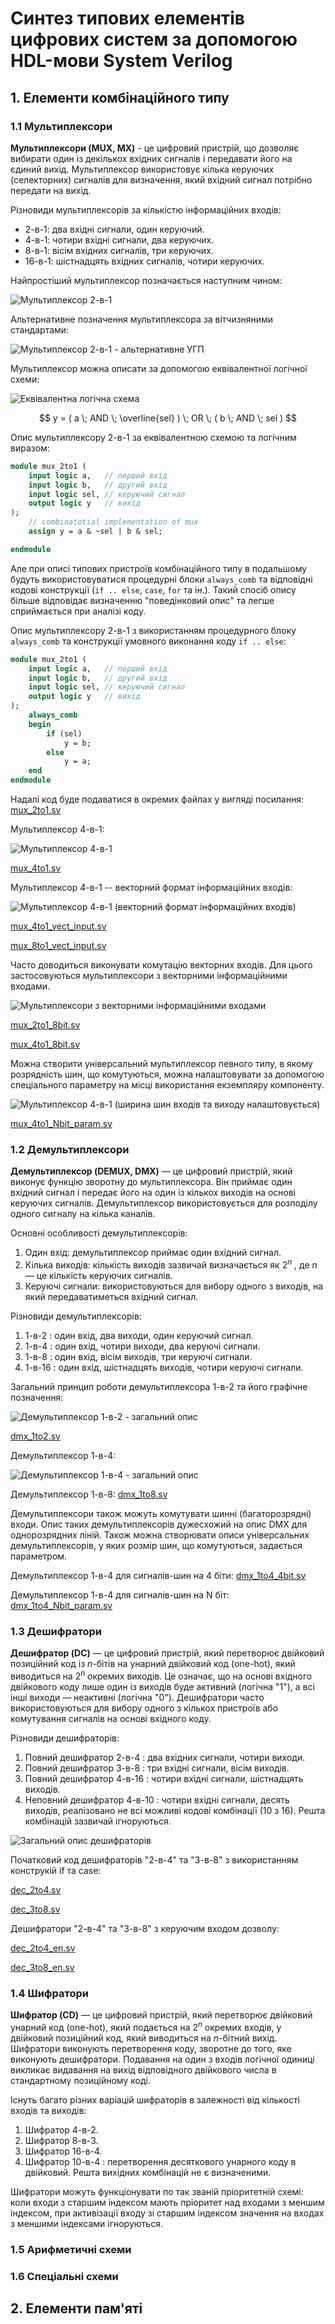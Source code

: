 # Синтез типових елементів цифрових систем за допомогою HDL-мови System Verilog

## 1. Елементи комбінаційного типу

### 1.1 Мультиплексори

__Мультиплексори (MUX, MX)__ - це цифровий пристрій, що дозволяє вибирати один із декількох вхідних сигналів і передавати його на єдиний вихід. Мультиплексор використовує кілька керуючих (селекторних) сигналів для визначення, який вхідний сигнал потрібно передати на вихід.

Різновиди мультиплексорів за кількістю інформаційних входів:
* 2-в-1: два вхідні сигнали, один керуючий.
* 4-в-1: чотири вхідні сигнали, два керуючих.
* 8-в-1: вісім вхідних сигналів, три керуючих.
* 16-в-1: шістнадцять вхідних сигналів, чотири керуючих.

Найпростіший мультиплексор позначається наступним чином:

![Мультиплексор 2-в-1](figures/mux_2to1_desc.png)

Альтернативне позначення мультиплексора за вітчизняними стандартами:

![Мультиплексор 2-в-1 - альтернативне УГП](figures/mux_2to1_gost.png)

Мультиплексор можна описати за допомогою еквівалентної логічної схеми:

![Еквівалентна логічна схема](figures/mux_2to1_eqv_comb_circ.png)

$$ y = ( a \; AND \; \overline{sel} ) \; OR \; ( b \; AND \; sel ) $$

Опис мультиплексору 2-в-1 за еквівалентною схемою та логічним виразом:

```SystemVerilog
module mux_2to1 (
    input logic a,   // перший вхід
    input logic b,   // другий вхід
    input logic sel, // керуючий сигнал
    output logic y   // вихід
);
    // combinatotial implementation of mux
    assign y = a & ~sel | b & sel;

endmodule
```

Але при описі типових пристроїв комбінаційного типу в подальшому будуть використовуватися процедурні блоки `always_comb` та відповідні кодові конструкції (`if .. else`, `case`, `for` та ін.). Такий спосіб опису більше відповідає визначенню "поведінковий опис" та легше сприймається при аналізі коду.

Опис мультиплексору 2-в-1 з використанням процедурного блоку `always_comb` та конструкції умовного виконання коду `if .. else`:

```SystemVerilog
module mux_2to1 (
    input logic a,   // перший вхід
    input logic b,   // другий вхід
    input logic sel, // керуючий сигнал
    output logic y   // вихід
);
    always_comb 
    begin
        if (sel) 
            y = b;
        else 
            y = a;
    end
endmodule
```
Надалі код буде подаватися в окремих файлах у вигляді посилання: [mux_2to1.sv](src_code/mux_2to1.sv)

Мультиплексор 4-в-1: 

![Мультиплексор 4-в-1](figures/mux_4to1.png)

[mux_4to1.sv](src_code/mux_4to1.sv)

Мультиплексор 4-в-1 -- векторний формат інформаційних входів:

![Мультиплексор 4-в-1 (векторний формат інформаційних входів)](figures/mux_4to1_vect_input.png)

[mux_4to1_vect_input.sv](src_code/mux_4to1_vect_input.sv)

[mux_8to1_vect_input.sv](src_code/mux_8to1_vect_input.sv)

Часто доводиться виконувати комутацію векторних входів. Для цього застосовуються мультиплексори з векторними інформаційними входами.

![Мультиплексори з векторними інформаційними входами](figures/bus_mux_2to1_4to1.png)

[mux_2to1_8bit.sv](src_code/mux_2to1_8bit.sv)

[mux_4to1_8bit.sv](src_code/mux_4to1_8bit.sv)

Можна створити універсальний мультиплексор певного типу, в якому розрядність шин, що комутуються, можна налаштовувати за допомогою спеціального параметру на місці використання екземпляру компоненту. 

![Мультиплексор 4-в-1 (ширина шин входів та виходу налаштовується)](figures/mux_4to1_Nbit_param.png)

[mux_4to1_Nbit_param.sv](src_code/mux_4to1_Nbit_param.sv)

### 1.2 Демультиплексори

__Демультиплексор (DEMUX, DMX)__ — це цифровий пристрій, який виконує функцію зворотну до мультиплексора. Він приймає один вхідний сигнал і передає його на один із кількох виходів на основі керуючих сигналів. Демультиплексор використовується для розподілу одного сигналу на кілька каналів.

Основні особливості демультиплексорів:
1. Один вхід: демультиплексор приймає один вхідний сигнал.
2. Кілька виходів: кількість виходів зазвичай визначається як 
$2^n$ , де $n$ — це кількість керуючих сигналів.
3. Керуючі сигнали: використовуються для вибору одного з виходів, на який передаватиметься вхідний сигнал.

Різновиди демультиплексорів:
1. 1-в-2 : один вхід, два виходи, один керуючий сигнал.
2. 1-в-4 : один вхід, чотири виходи, два керуючі сигнали.
3. 1-в-8 : один вхід, вісім виходів, три керуючі сигнали.
4. 1-в-16 : один вхід, шістнадцять виходів, чотири керуючі сигнали.

Загальний принцип роботи демультиплексора 1-в-2 та його графічне позначення:

![Демультиплексор 1-в-2 - загальний опис](figures/dmx_1to2_desc.png)

[dmx_1to2.sv](src_code/dmx_1to2.sv)

Демультиплексор 1-в-4:

![Демультиплексор 1-в-4 - загальний опис](figures/dmx_1to4_desc.png)

Демультиплексор 1-в-8: [dmx_1to8.sv](src_code/dmx_1to8.sv)

Демультиплексори також можуть комутувати шинні (багаторозрядні) входи. Опис таких демультиплексорів дужесхожий на опис DMX для однорозрядних ліній. Також можна створювати описи універсальних демультиплексорів, у яких розмір шин, що комутуються, задається параметром. 

Демультиплексор 1-в-4 для сигналів-шин на 4 біти: [dmx_1to4_4bit.sv](src_code/dmx_1to4_4bit.sv)

Демультиплексор 1-в-4 для сигналів-шин на N біт: [dmx_1to4_Nbit_param.sv](src_code/dmx_1to4_Nbit_param.sv)

### 1.3 Дешифратори

__Дешифратор (DC)__ — це цифровий пристрій, який перетворює двійковий позиційний код із $n$-бітів на унарний двійковий код (one-hot), який виводиться на $2^n$ окремих виходів. Це означає, що на основі вхідного двійкового коду лише один із виходів буде активний (логічна "1"), а всі інші виходи — неактивні (логічна "0"). Дешифратори часто використовуються для вибору одного з кількох пристроїв або комутування сигналів на основі вхідного коду.

Різновиди дешифраторів:
1. Повний дешифратор 2-в-4 : два вхідних сигнали, чотири виходи.
2. Повний дешифратор 3-в-8 : три вхідні сигнали, вісім виходів.
3. Повний дешифратор 4-в-16 : чотири вхідні сигнали, шістнадцять виходів.
4. Неповний дешифратор 4-в-10 : чотири вхідні сигнали, десять виходів, реалізовано не всі можливі кодові комбінації (10 з 16). Решта комбінацій зазвичай ігноруються.

![Загальний опис дешифраторів](figures/dc_general_desc.png)

Початковий код дешифраторів "2-в-4" та "3-в-8" з використанням конструкій if та case:

[dec_2to4.sv](src_code/dec_2to4.sv)

[dec_3to8.sv](src_code/dec_3to8.sv)

Дешифратори "2-в-4" та "3-в-8" з керуючим входом дозволу:

[dec_2to4_en.sv](src_code/dec_2to4_en.sv)

[dec_3to8_en.sv](src_code/dec_3to8_en.sv)

### 1.4 Шифратори

__Шифратор (CD)__ — це цифровий пристрій, який перетворює двійковий унарний код (one-hot), який подається на $2^n$ окремих входів, у двійковий позиційний код, який виводиться на $n$-бітний вихід. Шифратори виконують перетворення коду, зворотне до того, яке виконують дешифратори. Подавання на один з входів логічної одиниці викликає видавання на вихід відповідного двійкового числа в стандартному позиційному коді. 

Існуть багато різних варіацій шифраторів в залежності від кількості входів та виходів:
1. Шифратор 4-в-2.
2. Шифратор 8-в-3.
3. Шифратор 16-в-4.
4. Шифратор 10-в-4 : перетворення десяткового унарного коду в двійковий. Решта вихідних комбінацій не є визначеними.

Шифратори можуть функціонувати по так званій пріоритетній схемі: коли входи з старшим індексом мають пріоритет над входами з меншим індексом, при активізації входу зі старшим індексом значення на входах з меншими індексами ігноруються.


### 1.5 Арифметичні схеми

### 1.6 Спеціальні схеми


## 2. Елементи пам'яті